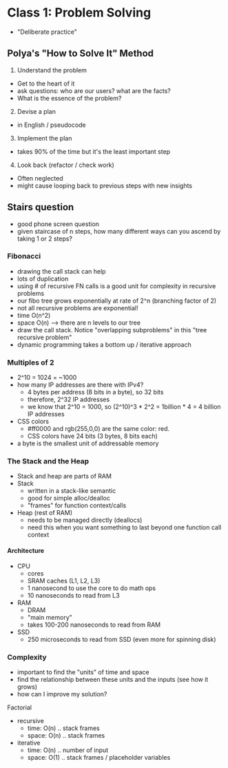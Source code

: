 # Class 1: Problem Solving

* "Deliberate practice"

## Polya's "How to Solve It" Method

1. Understand the problem
  * Get to the heart of it
  * ask questions: who are our users? what are the facts?
  * What is the essence of the problem?
2. Devise a plan
  * in English / pseudocode
3. Implement the plan
  * takes 90% of the time but it's the least important step
4. Look back (refactor / check work)
  * Often neglected
  * might cause looping back to previous steps with new insights

## Stairs question

* good phone screen question
* given staircase of n steps, how many different ways can you ascend by taking 1 or 2 steps?

### Fibonacci
* drawing the call stack can help
* lots of duplication
* using # of recursive FN calls is a good unit for complexity in recursive problems
* our fibo tree grows exponentially at rate of 2^n (branching factor of 2)
* not all recursive problems are exponential!
* time O(n^2)
* space O(n) --> there are n levels to our tree
* draw the call stack. Notice "overlapping subproblems" in this "tree recursive problem"
* dynamic programming takes a bottom up / iterative approach

### Multiples of 2
* 2^10 = 1024 = ~1000
* how many IP addresses are there with IPv4?
  * 4 bytes per address (8 bits in a byte), so 32 bits
  * therefore, 2^32 IP addresses
  * we know that 2^10 = 1000, so (2^10)^3 * 2^2 = 1billion * 4 = 4 billion IP addresses
* CSS colors
  * #ff0000 and rgb(255,0,0) are the same color: red.
  * CSS colors have 24 bits (3 bytes, 8 bits each)
* a byte is the smallest unit of addressable memory

### The Stack and the Heap

* Stack and heap are parts of RAM
* Stack
  * written in a stack-like semantic
  * good for simple alloc/dealloc
  * "frames" for function context/calls
* Heap (rest of RAM)
  * needs to be managed directly (deallocs)
  * need this when you want something to last beyond one function call context

#### Architecture
* CPU
  * cores
  * SRAM caches (L1, L2, L3)
  * 1 nanosecond to use the core to do math ops
  * 10 nanoseconds to read from L3
* RAM
  * DRAM
  * "main memory"
  * takes 100-200 nanoseconds to read from RAM
* SSD
  * 250 microseconds to read from SSD (even more for spinning disk)

### Complexity

* important to find the "units" of time and space
* find the relationship between these units and the inputs (see how it grows)
* how can I improve my solution?

Factorial
* recursive
  * time: O(n) .. stack frames
  * space: O(n) .. stack frames
* iterative
  * time: O(n) .. number of input
  * space: O(1) .. stack frames / placeholder variables
